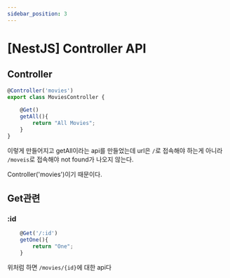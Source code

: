 ```yaml
---
sidebar_position: 3
---
```


# [NestJS] Controller API


## Controller

```typescript
@Controller('movies')
export class MoviesController {
    
    @Get()
    getAll(){
        return "All Movies";
    }
}
```

이렇게 만들어지고 getAll이라는 api를 만들었는데 url은 `/`로 접속해야 하는게 아니라 `/moveis`로 접속해야 not found가 나오지 않는다.

Controller('movies')이기 때문이다.

## Get관련

### :id

```typescript
    @Get('/:id')
    getOne(){
        return "One";
    }
```

위처럼 하면 `/movies/{id}`에 대한 api다

